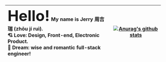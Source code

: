 | <font size="30">Hello!</font> My name is Jerry 周吉瑞 (zhōu jí ruì).<br />💘 Love: Design, Front-end, Electronic Product.<br />🚀 Dream: wise and romantic full-stack engineer! | [![Anurag's github stats](https://github-readme-stats.vercel.app/api?username=JERRY-Z-J-R&theme=vue&hide=contribs&show_icons=true&include_all_commits=true)](https://github.com/anuraghazra/github-readme-stats) |
| :----------------------------------------------------------- | ------------------------------------------------------------ |

